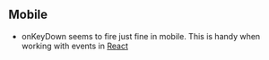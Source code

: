 ## Mobile

* onKeyDown seems to fire just fine in mobile. This is handy when working with events in [React][1]

[1]: /ReactJsFramework